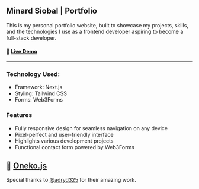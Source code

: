 ## Minard Siobal | Portfolio

This is my personal portfolio website, built to showcase my projects, skills, and the technologies I use as a frontend developer aspiring to become a full-stack developer.

#### 🔗 [Live Demo](https://siobal-portfolio.vercel.app/)
---
### Technology Used:

- Framework: Next.js
- Styling: Tailwind CSS
- Forms: Web3Forms

### Features

- Fully responsive design for seamless navigation on any device
- Pixel-perfect and user-friendly interface
- Highlights various development projects
- Functional contact form powered by Web3Forms

## 🔗 <a href="https://github.com/adryd325/oneko.js">Oneko.js</a>

Special thanks to <a href="https://github.com/adryd325/">@adryd325<a/> for their amazing work.
